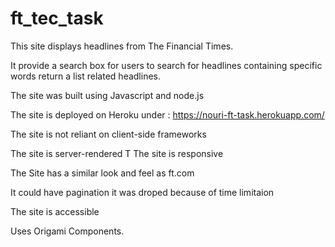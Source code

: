 # ft_tec_task


This site  displays headlines from The Financial Times. 

It provide a search box for users to search for headlines containing specific words return a list related headlines. 

The site was built using Javascript and node.js

The site is  deployed on Heroku under : https://nouri-ft-task.herokuapp.com/

The site is not reliant on client-side frameworks 

The site is server-rendered
T
The site is responsive

The Site has a similar look and feel as ft.com

It could have  pagination it was droped  because of  time limitaion 

The site is accessible

Uses Origami Components.
